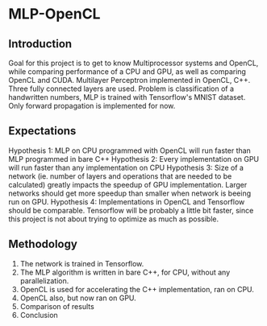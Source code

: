 # MLP-OpenCL

## Introduction
Goal for this project is to get to know Multiprocessor systems and OpenCL, while comparing performance of a CPU and GPU, as well as comparing OpenCL and CUDA.
Multilayer Perceptron implemented in OpenCL, C++.
Three fully connected layers are used. Problem is classification of a handwritten numbers, MLP is trained with Tensorflow's MNIST dataset.
Only forward propagation is implemented for now.

## Expectations
Hypothesis 1: MLP on CPU programmed with OpenCL will run faster than MLP programmed in bare C++
Hypothesis 2: Every implementation on GPU will run faster than any implementation on CPU
Hypothesis 3: Size of a network (ie. number of layers and operations that are needed to be calculated) greatly impacts the speedup of GPU implementation. Larger networks should get more speedup than smaller when network is beeing run on GPU.
Hypothesis 4: Implementations in OpenCL and Tensorflow should be comparable. Tensorflow will be probably a little bit faster, since this project is not about trying to optimize as much as possible.

## Methodology
1) The network is trained in Tensorflow.
2) The MLP algorithm is written in bare C++, for CPU, without any parallelization.
3) OpenCL is used for accelerating the C++ implementation, ran on CPU.
4) OpenCL also, but now ran on GPU.
5) Comparison of results
6) Conclusion
